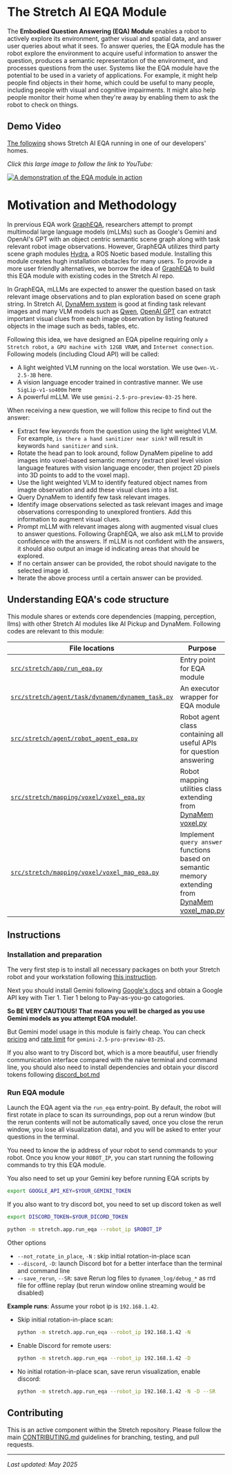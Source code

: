 # The Stretch AI EQA Module

The **Embodied Question Answering (EQA) Module** enables a robot to actively explore its environment, gather visual and spatial data, and answer user queries about what it sees. To answer queries, the EQA module has the robot explore the environment to acquire useful information to answer the question, produces a semantic representation of the environment, and processes questions from the user. Systems like the EQA module have the potential to be used in a variety of applications. For example, it might help people find objects in their home, which could be useful to many people, including people with visual and cognitive impairments. It might also help people monitor their home when they're away by enabling them to ask the robot to check on things.

## Demo Video

[The following](https://www.youtube.com/watch?v=MZq1BcG9stQ) shows Stretch AI EQA running in one of our developers' homes.

_Click this large image to follow the link to YouTube:_

[![A demonstration of the EQA module in action](images/eqa.png)](https://www.youtube.com/watch?v=MZq1BcG9stQ)

# Motivation and Methodology

In prervious EQA work [GraphEQA](https://arxiv.org/abs/2412.14480), researchers attempt to prompt multimodal large language models (mLLMs) such as Google's Gemini and OpenAI's GPT with an object centric semantic scene graph along with task relevant robot image observations. However, GraphEQA utilizes third party scene graph modules [Hydra](https://arxiv.org/abs/2201.13360), a ROS Noetic based module. Installing this module creates hugh installation obstacles for many users. To provide a more user friendly alternatives, we borrow the idea of [GraphEQA](https://arxiv.org/abs/2412.14480) to build this EQA module with existing codes in the Stretch AI repo.

In GraphEQA, mLLMs are expected to answer the question based on task relevant image observations and to plan exploration based on scene graph string. In Stretch AI, [DynaMem system](dynamem.md) is good at finding task relevant images and many VLM models such as [Qwen](../src/stretch/llms/qwen_client.py), [OpenAI GPT](../src/stretch/llms/openai_client.py) can extratct important visual clues from each image observation by listing featured objects in the image such as beds, tables, etc. 

Following this idea, we have designed an EQA pipeline requiring only `a Stretch robot`, `a GPU machine with 12GB VRAM`, and `Internet connection`. Following models (including Cloud API) will be called:
- A light weighted VLM running on the local worstation. We use `Qwen-VL-2.5-3B` here.
- A vision language encoder trained in contrastive manner. We use `SigLip-v1-so400m` here
- A powerful mLLM. We use `gemini-2.5-pro-preview-03-25` here.

When receiving a new question, we will follow this recipe to find out the answer:
- Extract few keywords from the question using the light weighted VLM. For example, `is there a hand sanitizer near sink?` will result in keywords `hand sanitizer` and `sink`.
- Rotate the head pan to look around, follow DynaMem pipeline to add images into voxel-based semantic memory (extract pixel level vision language features with vision language encoder, then project 2D pixels into 3D points to add to the voxel map).
- Use the light weighted VLM to identify featured object names from imagte observation and add these visual clues into a list.
- Query DynaMem to identify few task relevant images.
- Identify image observations selected as task relevant images and image observations corresponding to unexplored frontiers. Add this information to augment visual clues.
- Prompt mLLM with relevant images along with augmented visual clues to answer questions. Following GraphEQA, we also ask mLLM to provide confidence with the answers. If mLLM is not confident with the answers, it should also output an image id indicating areas that should be explored. 
- If no certain answer can be provided, the robot should navigate to the selected image id.
- Iterate the above process until a certain answer can be provided.


## Understanding EQA's code structure

This module shares or extends core dependencies (mapping, perception, llms) with other Stretch AI modules like AI Pickup and DynaMem. Following codes are relevant to this module: 

| File locations                  | Purpose                                                     |
| ----------------------- | ---------------------------------------------------------------- |
| [`src/stretch/app/run_eqa.py`](../src/stretch/app/run_eqa.py)       |       Entry point for EQA module                       |
| [`src/stretch/agent/task/dynamem/dynamem_task.py`](../src/stretch/agent/task/dynamem/dynamem_task.py?plain=1#L409)  | An executor wrapper for EQA module |
| [`src/stretch/agent/robot_agent_eqa.py`](../src/stretch/agent/robot_agent_eqa.py)             | Robot agent class containing all useful APIs for question answering  |
| [`src/stretch/mapping/voxel/voxel_eqa.py`](../src/stretch/mapping/voxel/voxel_eqa.py)         | Robot mapping utilities class extending from [DynaMem voxel.py](../src/stretch/mapping/voxel/voxel_dynamem.py)            |
| [`src/stretch/mapping/voxel/voxel_map_eqa.py`](../src/stretch/mapping/voxel/voxel_map_eqa.py)         | Implement `query answer` functions based on semantic memory  extending from [DynaMem voxel_map.py](../src/stretch/mapping/voxel/voxel_map_dynamem.py) |

## Instructions

### Installation and preparation

The very first step is to install all necessary packages on both your Stretch robot and your workstation following [this instruction](./install_details.md). 

Next you should install Gemini following [Google's docs](https://ai.google.dev/gemini-api/docs/quickstart?lang=python) and obtain a Google API key with Tier 1. Tier 1 belong to Pay-as-you-go catogories. 

**So BE VERY CAUTIOUS! That means you will be charged as you use Gemini models as you attempt EQA module!**.  

But Gemini model usage in this module is fairly cheap. You can check [pricing](https://ai.google.dev/gemini-api/docs/pricing) and [rate limit](https://ai.google.dev/gemini-api/docs/rate-limits) for `gemini-2.5-pro-preview-03-25`.

If you also want to try Discord bot, which is a more beautiful, user friendly communication interface compared with the naive terminal and command line, you should also need to install dependencies and obtain your discord tokens following [discord_bot.md](./discord_bot.md)

### Run EQA module

Launch the EQA agent via the `run_eqa` entry-point. By default, the robot will first rotate in place to scan its surroundings, pop out a rerun window (but the rerun contents will not be automatically saved, once you close the rerun window, you lose all visualization data), and you will be asked to enter your questions in the terminal.

You need to know the ip address of your robot to send commands to your robot. Once you know your `ROBOT_IP`, you can start running the following commands to try this EQA module. 

You also need to set up your Gemini key before running EQA scripts by

```bash
export GOOGLE_API_KEY=$YOUR_GEMINI_TOKEN
```

If you also want to try discord bot, you need to set up discord token as well

```bash
export DISCORD_TOKEN=$YOUR_DICORD_TOKEN
```

```bash
python -m stretch.app.run_eqa --robot_ip $ROBOT_IP
```

Other options

- `--not_rotate_in_place`, `-N` : skip initial rotation-in-place scan
- `--discord`, `-D`: launch Discord bot for a better interface than the terminal and command line
- `--save_rerun`, `--SR`: save Rerun log files to `dynamem_log/debug_*` as rrd file for offline replay (but rerun window online streaming would be disabled)

**Example runs**:
Assume your robot ip is `192.168.1.42`.
* Skip initial rotation-in-place scan:

  ```bash
  python -m stretch.app.run_eqa --robot_ip 192.168.1.42 -N
  ```
* Enable Discord for remote users:

  ```bash
  python -m stretch.app.run_eqa --robot_ip 192.168.1.42 -D
  ```
* No initial rotation-in-place scan, save rerun visualization, enable discord:

  ```bash
  python -m stretch.app.run_eqa --robot_ip 192.168.1.42 -N -D --SR
  ```


## Contributing

This is an active component within the Stretch repository. Please follow the main [CONTRIBUTING.md](./CONTRIBUTING.md) guidelines for branching, testing, and pull requests.

---

*Last updated: May 2025*
